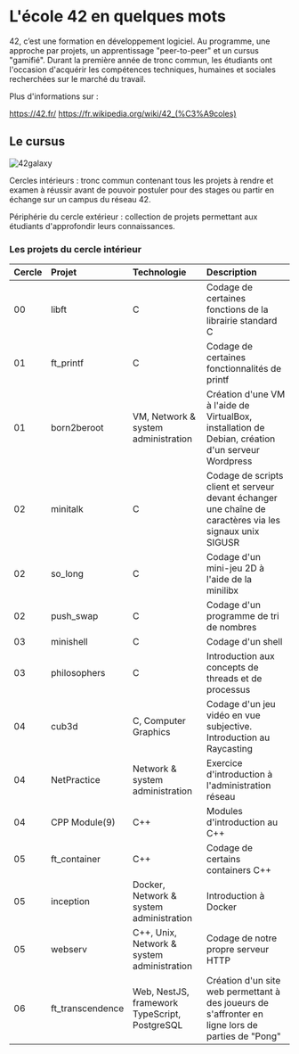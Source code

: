 # L'école 42 en quelques mots

42, c’est une formation en développement logiciel. Au programme, une approche par projets, un apprentissage "peer-to-peer" et un cursus "gamifié". Durant la première année de tronc commun, les étudiants ont l'occasion d'acquérir les compétences techniques, humaines et sociales recherchées sur le marché du travail.

Plus d'informations sur :

https://42.fr/
https://fr.wikipedia.org/wiki/42_(%C3%A9coles)

## Le cursus

![42galaxy](https://user-images.githubusercontent.com/106957229/172166532-6092d0bc-f0b4-4e58-bb59-05e00c85431b.png)

Cercles intérieurs : tronc commun contenant tous les projets à rendre et examen à réussir avant de pouvoir postuler pour des stages ou partir en échange sur un campus du réseau 42.

Périphérie du cercle extérieur : collection de projets permettant aux étudiants d'approfondir leurs connaissances.


### Les projets du cercle intérieur

| Cercle | Projet          | Technologie | Description |
| :------| :-------        | :---------- | :-----------|
| 00     | libft           | C           | Codage de certaines fonctions de la librairie standard C     |
| 01     | ft_printf       | C           | Codage de certaines fonctionnalités de printf      |
| 01     | born2beroot     | VM, Network & system administration | Création d'une VM à l'aide de VirtualBox, installation de Debian, création d'un serveur Wordpress      |
| 02     | minitalk        | C        | Codage de scripts client et serveur devant échanger une chaîne de caractères via les signaux unix SIGUSR     |
| 02     | so_long         | C        | Codage d'un mini-jeu 2D à l'aide de la minilibx      |
| 02     | push_swap       | C        | Codage d'un programme de tri de nombres      |
| 03     | minishell       | C        | Codage d'un shell      |
| 03     | philosophers    | C        | Introduction aux concepts de threads et de processus      |
| 04     | cub3d           | C, Computer Graphics     | Codage d'un jeu vidéo en vue subjective. Introduction au Raycasting     |
| 04     | NetPractice     | Network & system administration      | Exercice d'introduction à l'administration réseau       |
| 04     | CPP Module(9)   | C++        | Modules d'introduction au C++     |
| 05     | ft_container    | C++        | Codage de certains containers C++     |
| 05     | inception       | Docker, Network & system administration      | Introduction à Docker|
| 05     | webserv         | C++, Unix, Network & system administration     | Codage de notre propre serveur HTTP     |
| 06     | ft_transcendence| Web, NestJS, framework TypeScript, PostgreSQL | Création d'un site web permettant à des joueurs de s'affronter en ligne lors de parties de "Pong"

